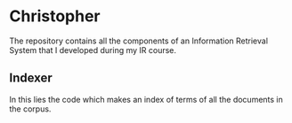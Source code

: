# Christopher

The repository contains all the components of an Information Retrieval System that I developed during my IR course.

## Indexer
In this lies the code which makes an index of terms of all the documents in the corpus.

